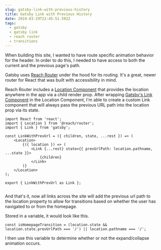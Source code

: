 ```yaml
---
slug: gatsby-link-with-previous-history
title: Gatsby Link with Previous History
date: 2019-03-29T22:45:51.592Z
tags:
  - gatsby
  - gatsby link
  - reach router
  - transitions
---
```

When building this site, I wanted to have route specific animation behavior for the header. In order to do this, I needed to have access to both the current and the previous page's path.

Gatsby uses [Reach Router](https://reach.tech/router/) under the hood for its routing. It's a great, newer router for React that was built with accessibility in mind.

Reach Router includes a [Location Component](https://reach.tech/router/api/Location) that provides the location anywhere in the app via a child render prop. After wrapping [Gatsby's Link Component](https://www.gatsbyjs.org/docs/gatsby-link/) in the Location Component, I'm able to create a custom Link component that will always pass the previous URL path into the location prop via its state.

```
import React from 'react';
import { Location } from '@reach/router';
import { Link } from 'gatsby';

const LinkWithPrevUrl = ({ children, state, ...rest }) => (
	<Location>
		{({ location }) => (
			<Link {...rest} state={{ prevUrlPath: location.pathname, ...state }}>
				{children}
			</Link>
		)}
	</Location>
);

export { LinkWithPrevUrl as Link };


```
And that's it, now all links across the site will add the previous url path to the location property to allow for transitions based on whether the user has navigated to or from the homepage.

Stored in a variable, it would look like this.

```
const isHomepageTransition = (location.state && location.state.prevUrlPath === '/') || location.pathname === '/';
```

I then use this variable to determine whether or not the expand/collapse animation occurs.
